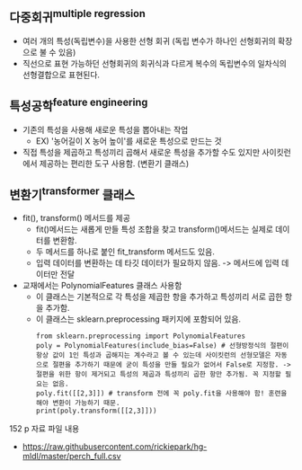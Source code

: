 ## 다중회귀<sup>multiple regression</sup>
- 여러 개의 특성(독립변수)을 사용한 선형 회귀 (독립 변수가 하나인 선형회귀의 확장으로 불 수 있음)
- 직선으로 표현 가능하던 선형회귀의 회귀식과 다르게 복수의 독립변수의 일차식의 선형결합으로 표현된다.

## 특성공학<sup>feature engineering</sup>
- 기존의 특성을 사용해 새로운 특성을 뽑아내는 작업
  - EX) '농어길이 X 농어 높이'를 새로운 특성으로 만드는 것
- 직접 특성을 제곱하고 특성끼리 곱해서 새로운 특성을 추가할 수도 있지만 사이킷런에서 제공하는 편리한 도구 사용함. (변환기 클래스)

## 변환기<sup>transformer</sup> 클래스
- fit(), transform() 메서드를 제공
  - fit()메서드는 새롭게 만들 특성 조합을 찾고 transform()메서드는 실제로 데이터를 변환함.
  - 두 메서드를 하나로 붙인 fit_transform 메서드도 있음.
  - 입력 데이터를 변환하는 데 타깃 데이터가 필요하지 않음. -> 메서드에 입력 데이터만 전달 
- 교재에서는 PolynomialFeatures 클래스 사용함
  - 이 클래스는 기본적으로 각 특성을 제곱한 항을 추가하고 특성끼리 서로 곱한 항을 추가함. 
  - 이 클래스는 sklearn.preprocessing 패키지에 포함되어 있음.
    ```
    from sklearn.preprocessing import PolynomialFeatures
    poly = PolynomialFeatures(include_bias=False) # 선형방정식의 절편이 항상 값이 1인 특성과 곱해지는 계수라고 볼 수 있는데 사이킷런의 선형모델은 자동으로 절편을 추가하기 때문에 굳이 특성을 만들 필요가 없어서 False로 지정함. -> 절편을 위한 항이 제거되고 특성의 제곱과 특성끼리 곱한 항만 추가됨. 꼭 지정할 필요는 없음.
    poly.fit([[2,3]]) # transform 전에 꼭 poly.fit을 사용해야 함! 훈련을 해야 변환이 가능하기 때문.
    print(poly.transform([[2,3]]))
    ```
  
152 p 자료 파일 내용
- https://raw.githubusercontent.com/rickiepark/hg-mldl/master/perch_full.csv

